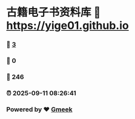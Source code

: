 # 古籍电子书资料库 :link: https://yige01.github.io 
### :page_facing_up: [3](https://yige01.github.io/tag.html) 
### :speech_balloon: 0 
### :hibiscus: 246 
### :alarm_clock: 2025-09-11 08:26:41 
### Powered by :heart: [Gmeek](https://github.com/Meekdai/Gmeek)
